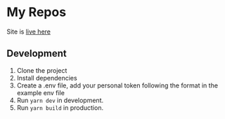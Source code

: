 # My Repos

Site is [live here](https://nostalgic-golick-dca801.netlify.app/)

## Development

1. Clone the project
2. Install dependencies
3. Create a .env file, add your personal token following the format in the example env file
4. Run `yarn dev` in development.
5. Run `yarn build` in production.
